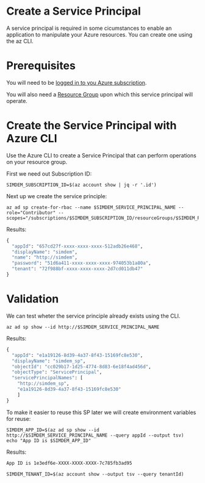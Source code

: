 # Create a Service Principal

A service principal is required in some cicumstances to enable an
application to manipulate your Azure resources. You can create one
using the az CLI.

# Prerequisites

You will need to be [logged in to you Azure subscription](../../login).

You will also need a [Resource Group](../../../incubator/azure_compute/resource_group/create/) upon which this service principal will operate.

# Create the Service Principal with Azure CLI

Use the Azure CLI to create a Service Principal that can perform
operations on your resource group.

First we need out Subscription ID:

```
SIMDEM_SUBSCRIPTION_ID=$(az account show | jq -r '.id')
```

Next up we create the service principle:

```
az ad sp create-for-rbac --name $SIMDEM_SERVICE_PRINCIPAL_NAME --role="Contributor" --scopes="/subscriptions/$SIMDEM_SUBSCRIPTION_ID/resourceGroups/$SIMDEM_RESOURCE_GROUP"
```

Results:

```expected_similarity=0.2
{
  "appId": "657cd27f-xxxx-xxxx-xxxx-512adb26e468",
  "displayName": "simdem",
  "name": "http://simdem",
  "password": "51d6a411-xxxx-xxxx-xxxx-974053b1a80a",
  "tenant": "72f988bf-xxxx-xxxx-xxxx-2d7cd011db47"
}
```

# Validation

We can test wheter the service principle already exists using the
CLI. 

```
az ad sp show --id http://$SIMDEM_SERVICE_PRINCIPAL_NAME
```

Results:

```expected_similarity=0.4
{
  "appId": "e1a19126-8d39-4a37-8f43-15169fc8e530",
  "displayName": "simdem_sp",
  "objectId": "cc029b17-1d25-4774-8d83-6e18f4ad456d",
  "objectType": "ServicePrincipal",
  "servicePrincipalNames": [
	"http://simdem_sp",
	"e1a19126-8d39-4a37-8f43-15169fc8e530"
	]
}					
```

To make it easier to reuse this SP later we will create
environment variables for reuse:

```
SIMDEM_APP_ID=$(az ad sp show --id http://$SIMDEM_SERVICE_PRINCIPAL_NAME --query appId --output tsv)
echo "App ID is $SIMDEM_APP_ID"
```

Results:

```expected_similarity=0.2
App ID is 1e3edf6e-XXXX-XXXX-XXXX-7c785fb3ad95
```

```
SIMDEM_TENANT_ID=$(az account show --output tsv --query tenantId)
```
